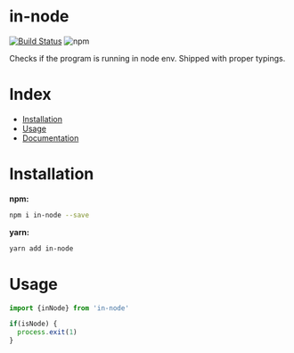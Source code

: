 # in-node

[![Build Status](https://travis-ci.com/tusharmath/in-node.svg?branch=master)](https://travis-ci.com/tusharmath/in-node)
![npm](https://img.shields.io/npm/v/in-node.svg)

Checks if the program is running in node env. Shipped with proper typings.

# Index

- [Installation](#installation)
- [Usage](#usage)
- [Documentation](https://tusharmath.com/in-node)

# Installation

**npm:**

```bash
npm i in-node --save
```

**yarn:**

```bash
yarn add in-node
```

# Usage

```ts
import {inNode} from 'in-node'

if(isNode) {
  process.exit(1)
}
```
